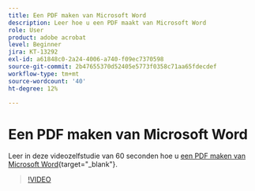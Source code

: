 ```yaml
---
title: Een PDF maken van Microsoft Word
description: Leer hoe u een PDF maakt van Microsoft Word
role: User
product: adobe acrobat
level: Beginner
jira: KT-13292
exl-id: a61848c0-2a24-4006-a740-f09ec7370598
source-git-commit: 2b47655370d52405e5773f0358c71aa65fdecdef
workflow-type: tm+mt
source-wordcount: '40'
ht-degree: 12%

---
```


# Een PDF maken van Microsoft Word

Leer in deze videozelfstudie van 60 seconden hoe u [een PDF maken van Microsoft Word](https://www.adobe.com/nl/acrobat/online/word-to-pdf.html){target="_blank"}.

>[!VIDEO](https://video.tv.adobe.com/v/342627?quality=12&learn=on&hidetitle=true)
